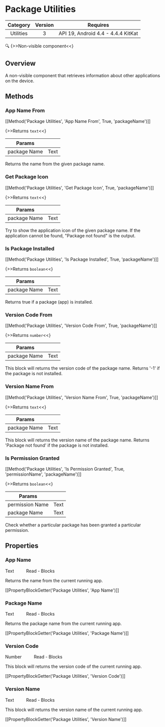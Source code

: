 # Package Utilities

| Category | Version | Requires |
|:--------:|:-------:|:--------:|
|Utilities|3|API 19, Android 4.4 - 4.4.4 KitKat|

:mag: {>>Non-visible component<<}

## Overview

A non-visible component that retrieves information about other applications on the device.

## Methods

### App Name From

[[Method('Package Utilities', 'App Name From', True, 'packageName')]]

{>>Returns `text`<<}

| Params | []() |
|--------|------|
|package Name|Text|


Returns the name from the given package name.

### Get Package Icon

[[Method('Package Utilities', 'Get Package Icon', True, 'packageName')]]

{>>Returns `text`<<}

| Params | []() |
|--------|------|
|package Name|Text|


Try to show the application icon of the given package name. If the application cannot be found, "Package not found" is the output.

### Is Package Installed

[[Method('Package Utilities', 'Is Package Installed', True, 'packageName')]]

{>>Returns `boolean`<<}

| Params | []() |
|--------|------|
|package Name|Text|


Returns true if a package (app) is installed.

### Version Code From

[[Method('Package Utilities', 'Version Code From', True, 'packageName')]]

{>>Returns `number`<<}

| Params | []() |
|--------|------|
|package Name|Text|


This block will returns the version code of the package name. Returns '-1' if the package is not installed.

### Version Name From

[[Method('Package Utilities', 'Version Name From', True, 'packageName')]]

{>>Returns `text`<<}

| Params | []() |
|--------|------|
|package Name|Text|


This block will returns the version name of the package name. Returns 'Package not found' if the package is not installed.

### Is Permission Granted

[[Method('Package Utilities', 'Is Permission Granted', True, 'permissionName', 'packageName')]]

{>>Returns `boolean`<<}

| Params | []() |
|--------|------|
|permission Name|Text|
|package Name|Text|


Check whether a particular package has been granted a particular permission.

## Properties

### App Name

<span class="chip chip-text">Text</span>&nbsp;&nbsp;&nbsp;&nbsp;&nbsp;&nbsp;&nbsp;&nbsp;&nbsp;&nbsp;<span class="chip chip-rw">Read</span> - <span class="chip chip-bd">Blocks</span> 

Returns the name from the current running app.

[[PropertyBlockGetter('Package Utilities', 'App Name')]]

### Package Name

<span class="chip chip-text">Text</span>&nbsp;&nbsp;&nbsp;&nbsp;&nbsp;&nbsp;&nbsp;&nbsp;&nbsp;&nbsp;<span class="chip chip-rw">Read</span> - <span class="chip chip-bd">Blocks</span> 

Returns the package name from the current running app.

[[PropertyBlockGetter('Package Utilities', 'Package Name')]]

### Version Code

<span class="chip chip-number">Number</span>&nbsp;&nbsp;&nbsp;&nbsp;&nbsp;&nbsp;&nbsp;&nbsp;&nbsp;&nbsp;<span class="chip chip-rw">Read</span> - <span class="chip chip-bd">Blocks</span> 

This block will returns the version code of the current running app.

[[PropertyBlockGetter('Package Utilities', 'Version Code')]]

### Version Name

<span class="chip chip-text">Text</span>&nbsp;&nbsp;&nbsp;&nbsp;&nbsp;&nbsp;&nbsp;&nbsp;&nbsp;&nbsp;<span class="chip chip-rw">Read</span> - <span class="chip chip-bd">Blocks</span> 

This block will returns the version name of the current running app.

[[PropertyBlockGetter('Package Utilities', 'Version Name')]]
